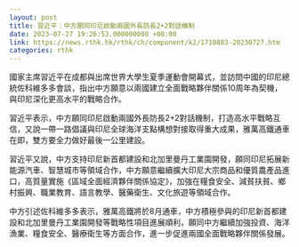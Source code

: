 ```yaml
---
layout: post
title: 習近平：中方願同印尼啟動兩國外長防長2+2對話機制
date: 2023-07-27 19:26:53.000000000 +08:00
link: https://news.rthk.hk/rthk/ch/component/k2/1710883-20230727.htm
categories: rthk
---
```


國家主席習近平在成都與出席世界大學生夏季運動會開幕式，並訪問中國的印尼總統佐科維多多會談，指出中方願意以兩國建立全面戰略夥伴關係10周年為契機，與印尼深化更高水平的戰略合作。

習近平表示，中方願同印尼啟動兩國外長防長2+2對話機制，打造高水平戰略互信，又說一帶一路倡議與印尼全球海洋支點構想對接取得重大成果，雅萬高鐵通車在即，雙方要全力做好最後一公里建設。

習近平又說，中方支持印尼新首都建設和北加里曼丹工業園開發，願同印尼拓展新能源汽車、智慧城市等領域合作，中方願意繼續擴大印尼大宗商品和優質農產品進口，高質量實施《區域全面經濟夥伴關係協定》，加強在糧食安全、減貧扶貧、鄉村振興、職業教育、語言教學、醫藥衛生、文化旅遊等領域合作。

中方引述佐科維多多表示，雅萬高鐵將於8月通車，中方積極參與的印尼新首都建設和北加里曼丹工業園開發等戰略性項目進展順利，願同中方繼續加強投資、海洋漁業、糧食安全、醫療衛生等方面合作，進一步促進兩國全面戰略夥伴關係發展。
